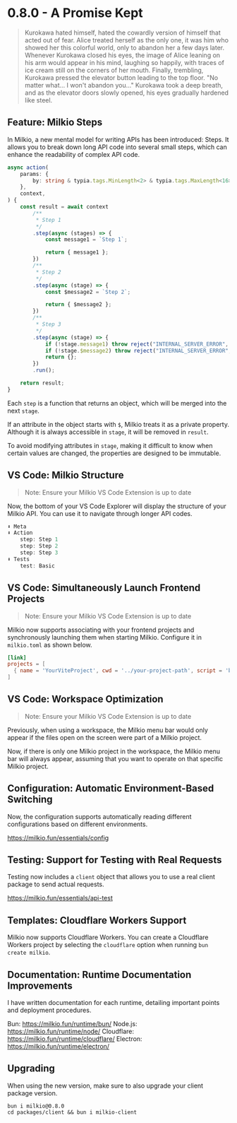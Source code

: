 # 0.8.0 - A Promise Kept

> Kurokawa hated himself, hated the cowardly version of himself that acted out of fear.
> Alice treated herself as the only one, it was him who showed her this colorful world, only to abandon her a few days later.
> Whenever Kurokawa closed his eyes, the image of Alice leaning on his arm would appear in his mind, laughing so happily, with traces of ice cream still on the corners of her mouth.
> Finally, trembling, Kurokawa pressed the elevator button leading to the top floor.
> "No matter what... I won't abandon you..." Kurokawa took a deep breath, and as the elevator doors slowly opened, his eyes gradually hardened like steel.

## Feature: Milkio Steps

In Milkio, a new mental model for writing APIs has been introduced: Steps. It allows you to break down long API code into several small steps, which can enhance the readability of complex API code.

```ts
async action(
	params: {
		by: string & typia.tags.MinLength<2> & typia.tags.MaxLength<16>;
	},
	context,
) {
	const result = await context
		/**
		 * Step 1
		 */
		.step(async (stages) => {
			const message1 = `Step 1`;

			return { message1 };
		})
		/**
		 * Step 2
		 */
		.step(async (stage) => {
			const $message2 = `Step 2`;

			return { $message2 };
		})
		/**
		 * Step 3
		 */
		.step(async (stage) => {
			if (!stage.message1) throw reject("INTERNAL_SERVER_ERROR", undefined);
			if (!stage.$message2) throw reject("INTERNAL_SERVER_ERROR", undefined);
			return {};
		})
		.run();

	return result;
}
```

Each `step` is a function that returns an object, which will be merged into the next `stage`.

If an attribute in the object starts with `$`, Milkio treats it as a private property. Although it is always accessible in `stage`, it will be removed in `result`.

To avoid modifying attributes in `stage`, making it difficult to know when certain values are changed, the properties are designed to be immutable.

## VS Code: Milkio Structure

> Note: Ensure your Milkio VS Code Extension is up to date

Now, the bottom of your VS Code Explorer will display the structure of your Milkio API. You can use it to navigate through longer API codes.

```ts
⬇️ Meta
⬇️ Action
    step: Step 1
    step: Step 2
    step: Step 3
⬇️ Tests
    test: Basic
```

## VS Code: Simultaneously Launch Frontend Projects

> Note: Ensure your Milkio VS Code Extension is up to date

Milkio now supports associating with your frontend projects and synchronously launching them when starting Milkio. Configure it in `milkio.toml` as shown below.

```toml
[link]
projects = [
  { name = 'YourViteProject', cwd = '../your-project-path', script = 'bun run dev' },
]
```

## VS Code: Workspace Optimization

> Note: Ensure your Milkio VS Code Extension is up to date

Previously, when using a workspace, the Milkio menu bar would only appear if the files open on the screen were part of a Milkio project.

Now, if there is only one Milkio project in the workspace, the Milkio menu bar will always appear, assuming that you want to operate on that specific Milkio project.

## Configuration: Automatic Environment-Based Switching

Now, the configuration supports automatically reading different configurations based on different environments.

https://milkio.fun/essentials/config

## Testing: Support for Testing with Real Requests

Testing now includes a `client` object that allows you to use a real client package to send actual requests.

https://milkio.fun/essentials/api-test

## Templates: Cloudflare Workers Support

Milkio now supports Cloudflare Workers. You can create a Cloudflare Workers project by selecting the `cloudflare` option when running `bun create milkio`.

## Documentation: Runtime Documentation Improvements

I have written documentation for each runtime, detailing important points and deployment procedures.

Bun: https://milkio.fun/runtime/bun/
Node.js: https://milkio.fun/runtime/node/
Cloudflare: https://milkio.fun/runtime/cloudflare/
Electron: https://milkio.fun/runtime/electron/

## Upgrading

When using the new version, make sure to also upgrade your client package version.

```
bun i milkio@0.8.0
cd packages/client && bun i milkio-client
```